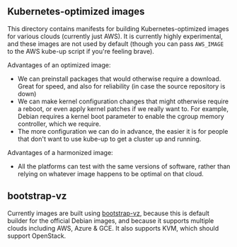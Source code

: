 ## Kubernetes-optimized images

This directory contains manifests for building Kubernetes-optimized images for
various clouds (currently just AWS).  It is currently highly experimental, and
these images are not used by default (though you can pass `AWS_IMAGE` to the
AWS kube-up script if you're feeling brave).

Advantages of an optimized image:

* We can preinstall packages that would otherwise require a download.  Great
  for speed, and also for reliability (in case the source repository is down)
* We can make kernel configuration changes that might otherwise require a
  reboot, or even apply kernel patches if we really want to.  For example,
  Debian requires a kernel boot parameter to enable the cgroup memory
  controller, which we require.
* The more configuration we can do in advance, the easier it is for people that
  don't want to use kube-up to get a cluster up and running.

Advantages of a harmonized image:

* All the platforms can test with the same versions of software, rather than
  relying on whatever image happens to be optimal on that cloud.

## bootstrap-vz

Currently images are built using
[bootstrap-vz](https://github.com/andsens/bootstrap-vz), because this is
default builder for the official Debian images, and because it supports
multiple clouds including AWS, Azure & GCE.  It also supports KVM, which should
support OpenStack.
